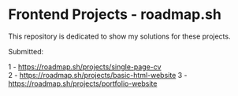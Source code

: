 # Frontend Projects - roadmap.sh

This repository is dedicated to show my solutions for these projects.

Submitted:

1 - https://roadmap.sh/projects/single-page-cv <br>
2 - https://roadmap.sh/projects/basic-html-website
3 - https://roadmap.sh/projects/portfolio-website
